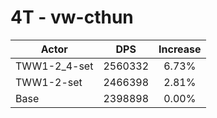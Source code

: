# 4T - vw-cthun
| Actor | DPS | Increase |
|---|:---:|:---:|
|TWW1-2_4-set|2560332|6.73%|
|TWW1-2-set|2466398|2.81%|
|Base|2398898|0.00%|
